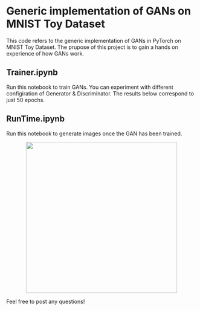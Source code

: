 
# Generic implementation of GANs on MNIST Toy Dataset
This code refers to the generic implementation of GANs in PyTorch on MNIST Toy Dataset. The prupose of this project is to gain a hands on experience of how GANs work. 

## Trainer.ipynb 
Run this notebook to train GANs. You can experiment with different configiration of Generator & Discriminator. The results below correspond to just 50 epochs.


## RunTime.ipynb
Run this notebook to generate images once the GAN has been trained. 

<div align="center">
    <img src="/results.PNG" width="400px"</img> 
</div>

Feel free to post any questions!
